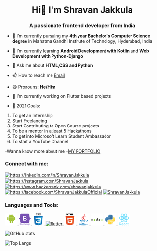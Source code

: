 
<h1 align="center">Hi👋 I'm Shravan Jakkula</h1>
<h3 align="center">A passionate frontend developer from India</h3>



- 🔭 I’m currently pursuing my **4th year Bachelor's Computer Science degree** in Mahatma Gandhi Institute of Technology, Hyderabad, India

- 🌱 I’m currently learning **Android Development with Kotlin** and **Web Development with Python-Django**

- 💬 Ask me about **HTML,CSS and Python**

- 📫 How to reach me <a href="mailto:shravanjakkula7781@gmail.com">Email</a> 

- 😄 Pronouns: **He/Him**

- 🔭 I’m currently working on Flutter based projects

- 🥅 2021 Goals:
<ol>
     <li>To get an Internship</br></li>
     <li>Start Freelancing</br></li>
     <li>Start Contributing to Open Source projects</br></li>
     <li>To be a mentor in atleast 5 Hackathons</br></li>
     <li>To get into Microsoft Learn Student Ambassador </br></li>
     <li>To start a YouTube Channel</br></li>
 </ol>
 
 -Wanna know more about me -[MY PORTFOLIO](https://shravanjakkula.com)


<h3 align="left">Connect with me:</h3>
<p align="left">
<a href="https://linkedin.com/in/ShravanJakkula" target="blank"><img align="center" src="https://cdn.jsdelivr.net/npm/simple-icons@3.0.1/icons/linkedin.svg" alt="https://linkedin.com/in/ShravanJakkula" height="30" width="40" /></a>
<a href="https://instagram.com/ShravanJakkula" target="blank"><img align="center" src="https://cdn.jsdelivr.net/npm/simple-icons@3.0.1/icons/instagram.svg" alt="https://instagram.com/ShravanJakkula" height="30" width="40" /></a>
<a href="https://www.hackerrank.com/shravanjakkula" target="blank"><img align="center" src="https://cdn.jsdelivr.net/npm/simple-icons@3.0.1/icons/hackerrank.svg" alt="https://www.hackerrank.com/shravanjakkula" height="30" width="40" /></a>
 <a href="https://facebook.com/ShravanJakkulaOfficial" target="blank"><img align="center" src="https://cdn.jsdelivr.net/npm/simple-icons@3.0.1/icons/facebook.svg" alt="https://facebook.com/ShravanJakkulaOfficial" height="30" width="40" /></a>
<a href="https://twitter.com/ShravanJakkula" target="blank"><img align="center" src="https://cdn.jsdelivr.net/npm/simple-icons@3.0.1/icons/twitter.svg" alt="ShravanJakkula" height="30" width="40" /></a>
</p>

<h3 align="left">Languages and Tools:</h3>
<p align="left"> <a href="https://developer.android.com" target="_blank"> <img src="https://raw.githubusercontent.com/devicons/devicon/master/icons/android/android-original-wordmark.svg" alt="android" width="40" height="40"/> </a> <a href="https://getbootstrap.com" target="_blank"> <img src="https://raw.githubusercontent.com/devicons/devicon/master/icons/bootstrap/bootstrap-plain-wordmark.svg" alt="bootstrap" width="40" height="40"/> </a> <a href="https://www.w3schools.com/css/" target="_blank"> <img src="https://raw.githubusercontent.com/devicons/devicon/master/icons/css3/css3-original-wordmark.svg" alt="css3" width="40" height="40"/> </a> <a href="https://flutter.dev" target="_blank"> <img src="https://www.vectorlogo.zone/logos/flutterio/flutterio-icon.svg" alt="flutter" width="40" height="40"/> </a> <a href="https://www.w3.org/html/" target="_blank"> <img src="https://raw.githubusercontent.com/devicons/devicon/master/icons/html5/html5-original-wordmark.svg" alt="html5" width="40" height="40"/> </a> <a href="https://www.java.com" target="_blank"> <img src="https://raw.githubusercontent.com/devicons/devicon/master/icons/java/java-original.svg" alt="java" width="40" height="40"/> </a> <a href="https://nodejs.org" target="_blank"> <img src="https://raw.githubusercontent.com/devicons/devicon/master/icons/nodejs/nodejs-original-wordmark.svg" alt="nodejs" width="40" height="40"/> </a> <a href="https://www.python.org" target="_blank"> <img src="https://raw.githubusercontent.com/devicons/devicon/master/icons/python/python-original.svg" alt="python" width="40" height="40"/> </a> <a href="https://reactjs.org/" target="_blank"> <img src="https://raw.githubusercontent.com/devicons/devicon/master/icons/react/react-original-wordmark.svg" alt="react" width="40" height="40"/> </a> </p>

![GitHub stats](https://github-readme-stats.vercel.app/api?username=shravanjakkula&show_icons=true&theme=vue&hide_border=true&count_private=true&bg_color=101013&title_color=00DCA8&text_color=FDFCFF)

![Top Langs](https://github-readme-stats.vercel.app/api/top-langs/?username=shravanjakkula&layout=compact&show_icons=true&theme=vue&hide_border=true&count_private=true&bg_color=101013&title_color=00DCA8&text_color=FDFCFF)
